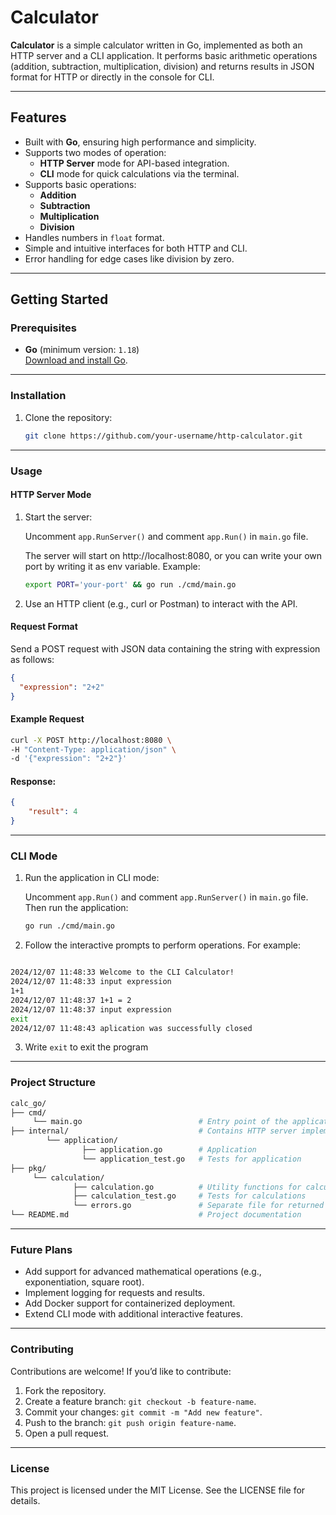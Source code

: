 # Calculator

**Calculator** is a simple calculator written in Go, implemented as both an HTTP server and a CLI application. It performs basic arithmetic operations (addition, subtraction, multiplication, division) and returns results in JSON format for HTTP or directly in the console for CLI.

---

## Features

- Built with **Go**, ensuring high performance and simplicity.
- Supports two modes of operation:
    - **HTTP Server** mode for API-based integration.
    - **CLI** mode for quick calculations via the terminal.
- Supports basic operations:
    - **Addition**
    - **Subtraction**
    - **Multiplication**
    - **Division**
- Handles numbers in `float` format.
- Simple and intuitive interfaces for both HTTP and CLI.
- Error handling for edge cases like division by zero.

---

## Getting Started

### Prerequisites

- **Go** (minimum version: `1.18`)  
  [Download and install Go](https://golang.org/dl/).

---

### Installation

1. Clone the repository:
   ```bash
   git clone https://github.com/your-username/http-calculator.git
   ```

---

### Usage
#### HTTP Server Mode

1. Start the server:

    Uncomment `app.RunServer()` and comment `app.Run()` in `main.go` file.

    The server will start on http://localhost:8080, or you can write your own port by writing it as env variable.
    Example:
    ```bash
    export PORT='your-port' && go run ./cmd/main.go 
   ```

2. Use an HTTP client (e.g., curl or Postman) to interact with the API.

#### Request Format

Send a POST request with JSON data containing the string with expression as follows:
```json
{
  "expression": "2+2"    
}
```

#### Example Request
```bash
curl -X POST http://localhost:8080 \
-H "Content-Type: application/json" \
-d '{"expression": "2+2"}'
```

#### Response:
```json
{
    "result": 4
}
```

---

### CLI Mode

1. Run the application in CLI mode:

    Uncomment `app.Run()` and comment `app.RunServer()` in `main.go` file.
    Then run the application:
    ```bash
    go run ./cmd/main.go
    ```

2. Follow the interactive prompts to perform operations. For example:
```bash

2024/12/07 11:48:33 Welcome to the CLI Calculator!
2024/12/07 11:48:33 input expression
1+1
2024/12/07 11:48:37 1+1 = 2
2024/12/07 11:48:37 input expression
exit
2024/12/07 11:48:43 aplication was successfully closed
```

3. Write `exit` to exit the program

---

### Project Structure
```graphql
calc_go/
├── cmd/ 
     └── main.go                          # Entry point of the application
├── internal/                             # Contains HTTP server implementation
        └── application/
                ├── application.go        # Application
                └── application_test.go   # Tests for application
├── pkg/           
     └── calculation/
              ├── calculation.go          # Utility functions for calculations
              ├── calculation_test.go     # Tests for calculations
              └── errors.go               # Separate file for returned errors
└── README.md                             # Project documentation
```

---

### Future Plans

- Add support for advanced mathematical operations (e.g., exponentiation, square root).
- Implement logging for requests and results. 
- Add Docker support for containerized deployment. 
- Extend CLI mode with additional interactive features.

---

### Contributing

Contributions are welcome! If you’d like to contribute:

1. Fork the repository. 
2. Create a feature branch: `git checkout -b feature-name`. 
3. Commit your changes: `git commit -m "Add new feature"`. 
4. Push to the branch: `git push origin feature-name`. 
5. Open a pull request.

---

### License

This project is licensed under the MIT License. See the LICENSE file for details.